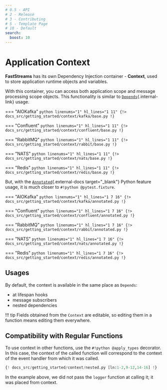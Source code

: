 ```yaml
---
# 0.5 - API
# 2 - Release
# 3 - Contributing
# 5 - Template Page
# 10 - Default
search:
  boost: 10
---
```


# Application Context

**FastStreams** has its own Dependency Injection container - **Context**, used to store application runtime objects and variables.

With this container, you can access both application scope and message processing scope objects. This functionality is similar to [`Depends`](../dependencies/index.md){.internal-link} usage.

=== "AIOKafka"
    ```python linenums="1" hl_lines="1 11"
    {!> docs_src/getting_started/context/kafka/base.py !}
    ```

=== "Confluent"
    ```python linenums="1" hl_lines="1 11"
    {!> docs_src/getting_started/context/confluent/base.py !}
    ```

=== "RabbitMQ"
    ```python linenums="1" hl_lines="1 11"
    {!> docs_src/getting_started/context/rabbit/base.py !}
    ```

=== "NATS"
    ```python linenums="1" hl_lines="1 11"
    {!> docs_src/getting_started/context/nats/base.py !}
    ```

=== "Redis"
    ```python linenums="1" hl_lines="1 11"
    {!> docs_src/getting_started/context/redis/base.py !}
    ```

But, with the [`Annotated`](https://docs.python.org/3/library/typing.html#typing.Annotated){.external-docs target="_blank"} Python feature usage, it is much closer to `#!python @pytest.fixture`.

=== "AIOKafka"
    ```python linenums="1" hl_lines="1 7 16"
    {!> docs_src/getting_started/context/kafka/annotated.py !}
    ```

=== "Confluent"
    ```python linenums="1" hl_lines="1 7 16"
    {!> docs_src/getting_started/context/confluent/annotated.py !}
    ```

=== "RabbitMQ"
    ```python linenums="1" hl_lines="1 7 16"
    {!> docs_src/getting_started/context/rabbit/annotated.py !}
    ```

=== "NATS"
    ```python linenums="1" hl_lines="1 7 16"
    {!> docs_src/getting_started/context/nats/annotated.py !}
    ```

=== "Redis"
    ```python linenums="1" hl_lines="1 7 16"
    {!> docs_src/getting_started/context/redis/annotated.py !}
    ```

## Usages

By default, the context is available in the same place as `Depends`:

* at lifespan hooks
* message subscribers
* nested dependencies

!!! tip
    Fields obtained from the `Context` are editable, so editing them in a function means editing them everywhere.

## Compatibility with Regular Functions

To use context in other functions, use the `#!python @apply_types` decorator. In this case, the context of the called function will correspond to the context of the event handler from which it was called.

```python linenums="1" hl_lines="5 7-8"
{! docs_src/getting_started/context/nested.py [ln:1-2,9-12,14-16] !}
```

In the example above, we did not pass the `logger` function at calling it; it was placed from context.
